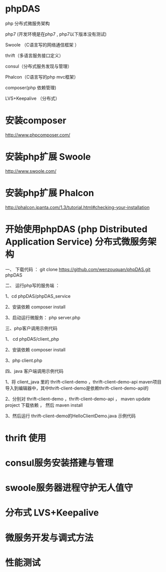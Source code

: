 # phpDAS

php 分布式微服务架构

php7  (开发环境是在php7 , php7以下版本没有测试)

Swoole （C语言写的网络通信框架 ）

thrift（多语言服务接口定义）

consul（分布式服务发现与管理）

Phalcon（C语言写的php mvc框架）

composer(php 依赖管理)

LVS+Keepalive （分布式）


# 安装composer 

http://www.phpcomposer.com/




# 安装php扩展 Swoole

http://www.swoole.com/




# 安装php扩展 Phalcon 

http://phalcon.ipanta.com/1.3/tutorial.html#checking-your-installation




# 开始使用phpDAS (php Distributed Application Service) 分布式微服务架构



一、 下载代码 ： git clone https://github.com/wenzouquan/phpDAS.git phpDAS




二、 运行php写的服务端 ： 

1、cd phpDAS/phpDAS_service 

2、安装依赖 composer install

3、启动运行微服务： php server.php 





三、php客户调用示例代码

1、 cd phpDAS/client_php 

2、安装依赖 composer install

3、php client.php




四、java 客户端调用示例代码

1、将 client_java 里的 thrift-client-demo ，thrift-client-demo-api  maven项目导入到编辑器中，其中thrift-client-demo是依赖thrift-client-demo-api的

2、分别对 thrift-client-demo ，thrift-client-demo-api ， maven update project 下载依赖 ， 然后 maven install 

3、然后运行 thrift-client-demo的HelloClientDemo.java 示例代码 



# thrift 使用


# consul服务安装搭建与管理


# swoole服务器进程守护无人值守


# 分布式 LVS+Keepalive 


# 微服务开发与调式方法


# 性能测试













